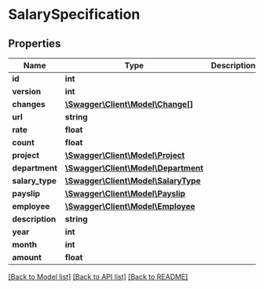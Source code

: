 # SalarySpecification

## Properties
Name | Type | Description | Notes
------------ | ------------- | ------------- | -------------
**id** | **int** |  | [optional] 
**version** | **int** |  | [optional] 
**changes** | [**\Swagger\Client\Model\Change[]**](Change.md) |  | [optional] 
**url** | **string** |  | [optional] 
**rate** | **float** |  | 
**count** | **float** |  | 
**project** | [**\Swagger\Client\Model\Project**](Project.md) |  | [optional] 
**department** | [**\Swagger\Client\Model\Department**](Department.md) |  | [optional] 
**salary_type** | [**\Swagger\Client\Model\SalaryType**](SalaryType.md) |  | 
**payslip** | [**\Swagger\Client\Model\Payslip**](Payslip.md) |  | [optional] 
**employee** | [**\Swagger\Client\Model\Employee**](Employee.md) |  | [optional] 
**description** | **string** |  | [optional] 
**year** | **int** |  | [optional] 
**month** | **int** |  | [optional] 
**amount** | **float** |  | [optional] 

[[Back to Model list]](../../README.md#documentation-for-models) [[Back to API list]](../../README.md#documentation-for-api-endpoints) [[Back to README]](../../README.md)

